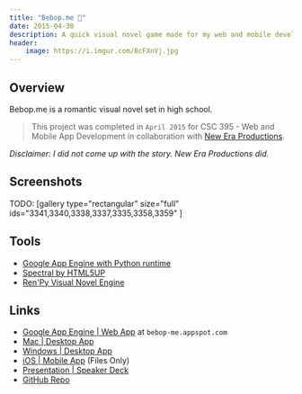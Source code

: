 ```yaml
---
title: "Bebop.me 💑"
date: 2015-04-30
description: A quick visual novel game made for my web and mobile development class using the Ren’Py Visual Novel Engine.
header:
    image: https://i.imgur.com/8cFXnVj.jpg
---
```


Overview
--------

Bebop.me is a romantic visual novel set in high school.

> This project was completed in `April 2015` for CSC 395 - Web and
> Mobile App Development in collaboration with [New Era
> Productions](https://www.linkedin.com/in/chamberscalvin).

*Disclaimer: I did not come up with the story. New Era Productions did.*

Screenshots
-----------

TODO: [gallery type="rectangular" size="full"
ids="3341,3340,3338,3337,3335,3358,3359" ]

Tools
-----

- [Google App Engine with Python
    runtime](https://cloud.google.com/appengine/docs)
- [Spectral by HTML5UP](https://html5up.net/spectral)
- [Ren'Py Visual Novel Engine](https://www.renpy.org/)

Links
-----

- [Google App Engine | Web App](https://bebop-me.appspot.com) at
    `bebop-me.appspot.com`
- [Mac | Desktop
    App](https://drive.google.com/file/d/0BxibmGV5GFRjUko3UTVfbDBfLTg/view)
- [Windows | Desktop
    App](https://drive.google.com/file/d/0BxibmGV5GFRjWVc0Q01NZ29CN1k/view)
- [iOS | Mobile
    App](https://drive.google.com/file/d/0BxibmGV5GFRjSjRwb0dwWDFtZXc/view)
    (Files Only)
- [Presentation | Speaker
    Deck](https://speakerdeck.com/fvcproductions/bebop-dot-me)
- [GitHub
    Repo](https://github.com/fvcproductions/Projects/tree/master/Bebop.me)
